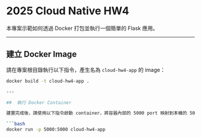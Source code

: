 # 2025 Cloud Native HW4

本專案示範如何透過 Docker 打包並執行一個簡單的 Flask 應用。

---

## 建立 Docker Image

請在專案根目錄執行以下指令，產生名為 `cloud-hw4-app` 的 image：

```bash
docker build -t cloud-hw4-app .

---

##  執行 Docker Container

建置完成後，請使用以下指令啟動 container，將容器內部的 5000 port 映射到本機的 5000 port：

```bash
docker run -p 5000:5000 cloud-hw4-app